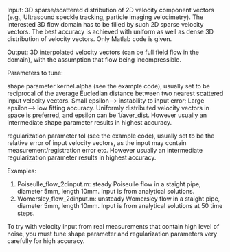 Input: 3D sparse/scattered distribution of 2D velocity component vectors (e.g., Ultrasound speckle tracking, particle imaging velocimetry). The interested 3D flow domain has to be filled by such 2D sparse velocity vectors. The best accuracy is achieved with uniform as well as dense 3D distribution of velocity vectors. Only Matlab code is given.

Output: 3D interpolated velocity vectors (can be full field flow in the domain), with the assumption that flow being incompressible.

Parameters to tune:

shape parameter kernel.alpha (see the example code), usually set to be reciprocal of the average Eucledian distance between two nearest scattered input velocity vectors. Small epsilon--> instability to input error; Large epsilon--> low fitting accuracy. Uniformly distributed velocity vectors in space is preferred, and epsilon can be 1/aver_dist. However usually an intermediate shape parameter results in highest accuracy.

regularization parameter tol (see the example code), usually set to be the relative error of input velocity vectors, as the input may contain measurement/registration error etc. However usually an intermediate regularization parameter results in highest accuracy.

Examples:

1. Poiseulle_flow_2dinput.m: steady Poiseulle flow in a staight pipe, diameter 5mm, length 10mm. Input is from analytical solutions.
2. Womersley_flow_2dinput.m: unsteady Womersley flow in a staight pipe, diameter 5mm, length 10mm. Input is from analytical solutions at 50 time steps.

To try with velocity input from real measurements that contain high level of noise, you must tune shape parameter and regularization parameters very carefully for high accuracy.
